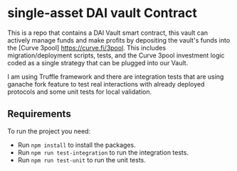 # single-asset DAI vault Contract

This is a repo that contains a DAI Vault smart contract, this vault can actively manage funds and make profits
by depositing the vault's funds into the [Curve 3pool] https://curve.fi/3pool. This includes migration/deployment 
scripts, tests, and the Curve 3pool investment logic coded as a single strategy that can be plugged into our Vault.

I am using Truffle framework and there are integration tests that are using ganache fork feature to test real interactions with already deployed protocols and some unit tests for local validation.

## Requirements

To run the project you need:

- Run `npm install` to install the packages.
- Run `npm run test-integration` to run the integration tests. 
- Run `npm run test-unit` to run the unit tests. 
